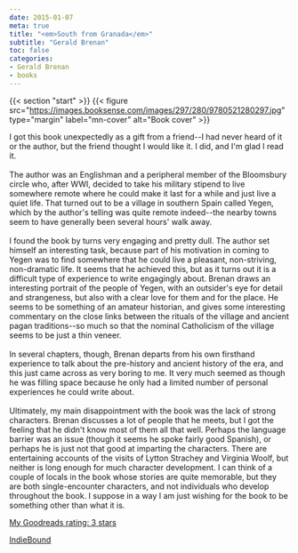 ```yaml
---
date: 2015-01-07
meta: true
title: "<em>South from Granada</em>"
subtitle: "Gerald Brenan"
toc: false
categories:
- Gerald Brenan
- books
---
```


{{< section "start" >}}
{{< figure src="https://images.booksense.com/images/297/280/9780521280297.jpg" type="margin" label="mn-cover" alt="Book cover" >}}

I got this book unexpectedly as a gift from a friend--I had never heard of it or the author, but the friend thought I would like it. I did, and I'm glad I read it. <br /><br />The author was an Englishman and a peripheral member of the Bloomsbury circle who, after WWI, decided to take his military stipend to live somewhere remote where he could make it last for a while and just live a quiet life. That turned out to be a village in southern Spain called Yegen, which by the author's telling was quite remote indeed--the nearby towns seem to have generally been several hours' walk away.<br /><br />I found the book by turns very engaging and pretty dull. The author set himself an interesting task, because part of his motivation in coming to Yegen was to find somewhere that he could live a pleasant, non-striving, non-dramatic life. It seems that he achieved this, but as it turns out it is a difficult type of experience to write engagingly about. Brenan draws an interesting portrait of the people of Yegen, with an outsider's eye for detail and strangeness, but also with a clear love for them and for the place. He seems to be something of an amateur historian, and gives some interesting commentary on the close links between the rituals of the village and ancient pagan traditions--so much so that the nominal Catholicism of the village seems to be just a thin veneer. <br /><br />In several chapters, though, Brenan departs from his own firsthand experience to talk about the pre-history and ancient history of the era, and this just came across as very boring to me. It very much seemed as though he was filling space because he only had a limited number of personal experiences he could write about.<br /><br />Ultimately, my main disappointment with the book was the lack of strong characters. Brenan discusses a lot of people that he meets, but I got the feeling that he didn't know most of them all that well. Perhaps the language barrier was an issue (though it seems he spoke fairly good Spanish), or perhaps he is just not that good at imparting the characters. There are entertaining accounts of the visits of Lytton Strachey and Virginia Woolf, but neither is long enough for much character development. I can think of a couple of locals in the book whose stories are quite memorable, but they are both single-encounter characters, and not individuals who develop throughout the book. I suppose in a way I am just wishing for the book to be something other than what it is.

[My Goodreads rating: 3 stars](https://www.goodreads.com/review/show/1149466026)  

[IndieBound](https://www.indiebound.org/book/9780521280297)
